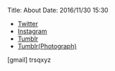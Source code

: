 Title: About
Date: 2016/11/30 15:30

- [Twitter](https://twitter.com/trss/)
- [Instagram](https://instagr.am/trss/)
- [Tumblr](https://trss.tumblr.com/)
- [Tumblr(Photograph)](https://nyis.tumblr.com/)

[gmail] trsqxyz